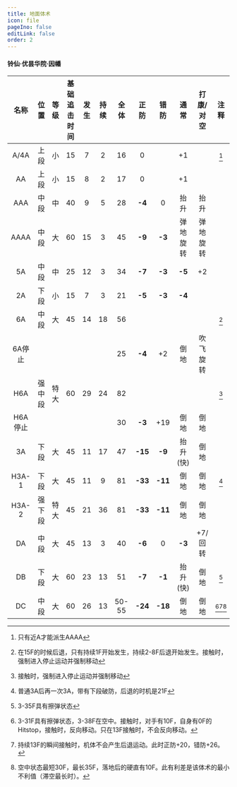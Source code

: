 ```yaml
---
title: 地面体术
icon: file
pageIno: false
editLink: false
order: 2
---
```

#### 铃仙·优昙华院·因幡

|名称|位置|等级|基础追击时间|发生|持续|全体|正防|错防|通常|打康/对空|注释|
|:--:|:--:|:-:|:-----:|:--:|:-:|:--:|:-:|:--:|:--:|:-:|:-:|
|A/4A|上段|小|15|7|2|16|0||+1||[^1]|
|AA|上段|小|15|8|2|17|0||+1||
|AAA|中段|中|40|9|5|28|**-4**|0|抬升|抬升|
|AAAA|中段|大|60|15|3|45|**-9**|**-3**|弹地旋转|弹地旋转|
|5A|中段|中|25|12|3|34|**-7**|**-3**|**-5**|+2|
|2A|下段|小|15|7|3|21|**-5**|**-3**|**-4**||
|6A|中段|大|45|14|18|56|||||[^2]|
|6A停止||||||25|**-4**|+2|倒地|吹飞旋转|
|H6A|强中段|特大|60|29|24|82|||||[^3]|
|H6A停止||||||30|**-3**|+19|倒地|倒地|
|3A|下段|大|45|11|17|47|**-15**|**-9**|抬升(快)|倒地|
|H3A-1|下段|大|45|11|9|81|**-33**|**-11**|倒地|倒地|[^4]|
|H3A-2|强下段|特大|45|21|36|81|**-33**|**-11**|倒地|倒地|
|DA|中段|大|45|13|3|40|**-6**|0|**-3**|+7/回转|
|DB|下段|大|60|23|13|51|**-7**|**-1**|抬升(快)|倒地|[^5]|
|DC|中段|大|60|26|13|50-55|**-24**|**-18**|倒地|倒地|[^6][^7][^8]|


[^1]: 只有近A才能派生AAAA
[^2]: 在15F的时候后退，只有持续1F开始发生，持续2-8F后退开始发生。接触时，强制进入停止运动并强制移动
[^3]: 接触时，强制进入停止运动并强制移动
[^4]: 普通3A后再一次3A，带有下段破防，后退的时机是21F
[^5]: 3-35F具有擦弹状态
[^6]: 3-31F具有擦弹状态，3-38F在空中。接触时，对手有10F，自身有0F的Hitstop，接触时，反向移动。只在13F接触时，不会反向移动。
[^7]: 持续13F的瞬间接触时，机体不会产生后退运动。此时正防+20，错防+26。
[^8]: 空中状态最短30F，最长35F，落地后的硬直有10F。此有利差是该体术的最小不利值（滞空最长时）。

